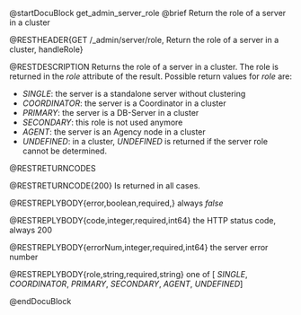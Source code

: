
@startDocuBlock get_admin_server_role
@brief Return the role of a server in a cluster

@RESTHEADER{GET /_admin/server/role, Return the role of a server in a cluster, handleRole}

@RESTDESCRIPTION
Returns the role of a server in a cluster.
The role is returned in the *role* attribute of the result.
Possible return values for *role* are:
- *SINGLE*: the server is a standalone server without clustering
- *COORDINATOR*: the server is a Coordinator in a cluster
- *PRIMARY*: the server is a DB-Server in a cluster
- *SECONDARY*: this role is not used anymore
- *AGENT*: the server is an Agency node in a cluster
- *UNDEFINED*: in a cluster, *UNDEFINED* is returned if the server role cannot be
   determined.

@RESTRETURNCODES

@RESTRETURNCODE{200}
Is returned in all cases.

@RESTREPLYBODY{error,boolean,required,}
always *false*

@RESTREPLYBODY{code,integer,required,int64}
the HTTP status code, always 200

@RESTREPLYBODY{errorNum,integer,required,int64}
the server error number

@RESTREPLYBODY{role,string,required,string}
one of [ *SINGLE*, *COORDINATOR*, *PRIMARY*, *SECONDARY*, *AGENT*, *UNDEFINED*]

@endDocuBlock
